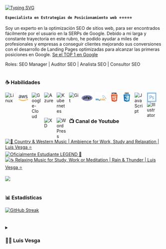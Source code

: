 [![Typing SVG](https://readme-typing-svg.demolab.com?font=Nunito&weight=700&pause=1000&color=FF813F&width=435&lines=Search+Engine+Optimization;Search+Engine+Marketing;Auditor%C3%ADas+SEO;Consultor%C3%ADas+SEO;Estrategias+SEO;SEO+Off-Page;SEO+On-Page;Google+Adsense)](https://git.io/typing-svg)

**`Especialista en Estrategias de Posicionamiento web ⭐⭐⭐⭐⭐`**

Soy un experto en la optimización SEO de sitios web, para ser encontrados fácilmente por el usuario en la SERPs de Google. Debido a mi larga y constante trayectoria en este rubro, he podido ayudar a miles de profesionales y empresas a conseguir clientes mejorando sus conversiones con el desarrollo de Landing Pages optimizadas para alcanzar las primeras posiciones en Google. [Se el TOP 1 en Google](https://luisvesga.com/#contrata-a-un-experto)

Roles: SEO Manager | Auditor SEO | Analista SEO | Consultor SEO

#

### ☕ Habilidades

<img align="left" alt="Linux" width="30px" style="padding-right:10px;" src="https://cdn.jsdelivr.net/gh/devicons/devicon/icons/linux/linux-original.svg" />
<img align="left" alt="AWS" width="35px" style="padding-right:10px;" src="https://raw.githubusercontent.com/github/explore/fbceb94436312b6dacde68d122a5b9c7d11f9524/topics/aws/aws.png"/>
<img align="left" alt="Google-Cloud" width="30px" style="padding-right:10px;" src="https://www.vectorlogo.zone/logos/google_cloud/google_cloud-icon.svg"/>
<img align="left" alt="Azure" width="30px" style="padding-right:10px;" src="https://www.vectorlogo.zone/logos/microsoft_azure/microsoft_azure-icon.svg" />
<img align="left" alt="Kubernetes" width="30px" style="padding-right:10px;" src="https://www.vectorlogo.zone/logos/kubernetes/kubernetes-icon.svg" />
<img align="left" alt="Git" width="30px" style="padding-right:10px;" src="https://cdn.jsdelivr.net/gh/devicons/devicon/icons/git/git-original.svg" />
<img align="left" alt="PHP" width="35px" style="padding-right:10px;" src="https://raw.githubusercontent.com/github/explore/ccc16358ac4530c6a69b1b80c7223cd2744dea83/topics/php/php.png" />
<img align="left" alt="Mysql" width="35px" style="padding-right:10px;" src="https://raw.githubusercontent.com/devicons/devicon/master/icons/mysql/mysql-original-wordmark.svg" />
<img align="left" alt="HTML" width="30px" style="padding-right:10px;" src="https://raw.githubusercontent.com/devicons/devicon/master/icons/html5/html5-original-wordmark.svg" />
<img align="left" alt="CSS" width="30px" style="padding-right:10px;" src="https://raw.githubusercontent.com/devicons/devicon/master/icons/css3/css3-original-wordmark.svg" />
<img align="left" alt="JavaScript" width="30px" style="padding-right:10px;" src="https://cdn.jsdelivr.net/gh/devicons/devicon/icons/javascript/javascript-plain.svg" />
<img align="left" alt="Photoshop" width="30px" style="padding-right:10px;" src="https://raw.githubusercontent.com/devicons/devicon/master/icons/photoshop/photoshop-line.svg" />
<img align="left" alt="Illustrator" width="30px" style="padding-right:10px;" src="https://www.vectorlogo.zone/logos/adobe_illustrator/adobe_illustrator-icon.svg" />
<img align="left" alt="XD" width="30px" style="padding-right:10px;" src="https://cdn.worldvectorlogo.com/logos/adobe-xd.svg" />
<img align="left" alt="WordPress" width="30px" style="padding-right:10px;" src="https://upload.wikimedia.org/wikipedia/commons/0/09/Wordpress-Logo.svg" />
<br />

#

### 📺 Canal de Youtube

<!-- BEGIN YOUTUBE-CARDS -->
[![🤠 Country & Western Music | Ambience for Work, Study and Relaxation | Luis Vesga ⭐](https://ytcards.demolab.com/?id=rjjktKXqn6A&title=%F0%9F%A4%A0+Country+%26+Western+Music+%7C+Ambience+for+Work%2C+Study+and+Relaxation+%7C+Luis+Vesga+%E2%AD%90&lang=en&timestamp=1675101976&background_color=%230d1117&title_color=%23ffffff&stats_color=%23dedede&width=250 "🤠 Country & Western Music | Ambience for Work, Study and Relaxation | Luis Vesga ⭐")](https://www.youtube.com/watch?v=rjjktKXqn6A)
[![Oficialmente Estudiante LEGEND 💚](https://ytcards.demolab.com/?id=ssekOiDmtDI&title=Oficialmente+Estudiante+LEGEND+%F0%9F%92%9A&lang=en&timestamp=1668218576&background_color=%230d1117&title_color=%23ffffff&stats_color=%23dedede&width=250 "Oficialmente Estudiante LEGEND 💚")](https://www.youtube.com/watch?v=ssekOiDmtDI)
[![☕️ Relaxing Music for Study, Work or Meditation | Rain & Thunder | Luis Vesga ⭐](https://ytcards.demolab.com/?id=kMYyeXNBn0c&title=%E2%98%95%EF%B8%8F+Relaxing+Music+for+Study%2C+Work+or+Meditation+%7C+Rain+%26+Thunder+%7C+Luis+Vesga+%E2%AD%90&lang=en&timestamp=1667488128&background_color=%230d1117&title_color=%23ffffff&stats_color=%23dedede&width=250 "☕️ Relaxing Music for Study, Work or Meditation | Rain & Thunder | Luis Vesga ⭐")](https://www.youtube.com/watch?v=kMYyeXNBn0c)
<!-- END YOUTUBE-CARDS -->

[<img src="https://custom-icon-badges.demolab.com/badge/-Suscribete%20A%20Mi%20Canal-red?style=for-the-badge&logo=video&logoColor=white"/>](https://www.youtube.com/c/LuisVesgaTV?sub_confirmation=1)

#

### 📊 Estadísticas

[![GitHub Streak](https://streak-stats.demolab.com?user=luisvesga&theme=highcontrast&locale=es)](https://git.io/streak-stats)

#

<details>
 <summary><h3>👨‍💻 Luis Vesga</h3></summary>
 Con más de 5 años de trayectoria en el área de marketing digital, posicionamiento SEO y
desarrollo web en agencias de publicidad y mercadeo. Experiencia en el desarrollo
publicitario de marcas y productos por medios digitales, logrando la captación y fidelización
de los clientes a través Google. Para más información pueden visitar mi portafolio y sitio
web personal en https://luisvesga.com/.
